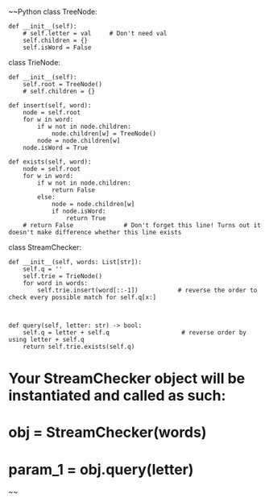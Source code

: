 


~~Python
class TreeNode:
    
    def __init__(self):
        # self.letter = val     # Don't need val
        self.children = {}
        self.isWord = False

class TrieNode:
    
    def __init__(self):
        self.root = TreeNode()
        # self.children = {}
    
    def insert(self, word):
        node = self.root
        for w in word:
            if w not in node.children:
                node.children[w] = TreeNode()
            node = node.children[w]
        node.isWord = True
    
    def exists(self, word):
        node = self.root
        for w in word:
            if w not in node.children:
                return False
            else:
                node = node.children[w]
                if node.isWord:
                    return True
        # return False              # Don't forget this line! Turns out it doesn't make difference whether this line exists
    
         
    


class StreamChecker:
    
    def __init__(self, words: List[str]):   
        self.q = ''
        self.trie = TrieNode()
        for word in words:
            self.trie.insert(word[::-1])           # reverse the order to check every possible match for self.q[x:]
            
        

    def query(self, letter: str) -> bool:
        self.q = letter + self.q                    # reverse order by using letter + self.q
        return self.trie.exists(self.q)
        


# Your StreamChecker object will be instantiated and called as such:
# obj = StreamChecker(words)
# param_1 = obj.query(letter)
~~
